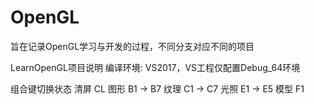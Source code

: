 # OpenGL
旨在记录OpenGL学习与开发的过程，不同分支对应不同的项目

LearnOpenGL项目说明
编译环境: VS2017，VS工程仅配置Debug_64环境

组合键切换状态
清屏	CL
图形	B1 -> B7
纹理	C1 -> C7
光照	E1 -> E5
模型	F1

